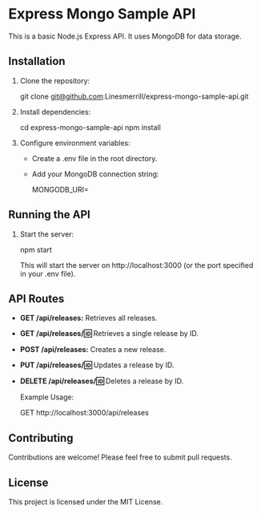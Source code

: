 # Express Mongo Sample API

This is a basic Node.js Express API. It uses MongoDB for data storage.

## Installation

1. Clone the repository:

   git clone git@github.com:Linesmerrill/express-mongo-sample-api.git

2. Install dependencies:

   cd express-mongo-sample-api
   npm install

3. Configure environment variables:

   * Create a .env file in the root directory.
   * Add your MongoDB connection string:

      MONGODB_URI=<your-mongodb-connection-string>

## Running the API

1. Start the server:

   npm start

   This will start the server on http://localhost:3000 (or the port specified in your .env file).

## API Routes

* **GET /api/releases:** Retrieves all releases.
* **GET /api/releases/:id:** Retrieves a single release by ID.
* **POST /api/releases:** Creates a new release.
* **PUT /api/releases/:id:** Updates a release by ID.
* **DELETE /api/releases/:id:** Deletes a release by ID.

    Example Usage:

    GET http://localhost:3000/api/releases

## Contributing

Contributions are welcome! Please feel free to submit pull requests.

## License

This project is licensed under the MIT License.
